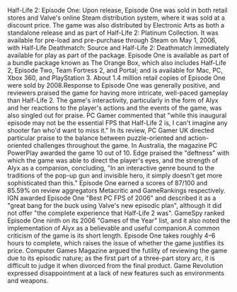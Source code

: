 Half-Life 2: Episode One: Upon release, Episode One was sold in both retail stores and Valve's online Steam distribution system, where it was sold at a discount price. The game was also distributed by Electronic Arts as both a standalone release and as part of Half-Life 2: Platinum Collection. It was available for pre-load and pre-purchase through Steam on May 1, 2006, with Half-Life Deathmatch: Source and Half-Life 2: Deathmatch immediately available for play as part of the package. Episode One is available as part of a bundle package known as The Orange Box, which also includes Half-Life 2, Episode Two, Team Fortress 2, and Portal; and is available for Mac, PC, Xbox 360, and PlayStation 3. About 1.4 million retail copies of Episode One were sold by 2008.Response to Episode One was generally positive, and reviewers praised the game for having more intricate, well-paced gameplay than Half-Life 2. The game's interactivity, particularly in the form of Alyx and her reactions to the player's actions and the events of the game, was also singled out for praise. PC Gamer commented that "while this inaugural episode may not be the essential FPS that Half-Life 2 is, I can't imagine any shooter fan who'd want to miss it." In its review, PC Gamer UK directed particular praise to the balance between puzzle-oriented and action-oriented challenges throughout the game. In Australia, the magazine PC PowerPlay awarded the game 10 out of 10. Edge praised the "deftness" with which the game was able to direct the player's eyes, and the strength of Alyx as a companion, concluding, "In an interactive genre bound to the traditions of the pop-up gun and invisible hero, it simply doesn't get more sophisticated than this."  Episode One earned a scores of 87/100 and 85.59% on review aggregators Metacritic and GameRankings respectively. IGN awarded Episode One "Best PC FPS of 2006" and described it as a "great bang for the buck using Valve's new episodic plan", although it did not offer "the complete experience that Half-Life 2 was". GameSpy ranked Episode One ninth on its 2006 "Games of the Year" list, and it also noted the implementation of Alyx as a believable and useful companion.A common criticism of the game is its short length. Episode One takes roughly 4–6 hours to complete, which raises the issue of whether the game justifies its price. Computer Games Magazine argued the futility of reviewing the game due to its episodic nature; as the first part of a three-part story arc, it is difficult to judge it when divorced from the final product. Game Revolution expressed disappointment at a lack of new features such as environments and weapons.
